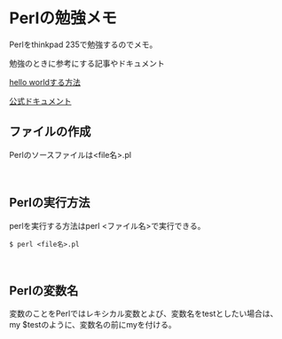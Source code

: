 # Perlの勉強メモ

Perlをthinkpad 235で勉強するのでメモ。  

勉強のときに参考にする記事やドキュメント

[hello worldする方法](https://www.modis.co.jp/candidate/insight/column_86?msclkid=928ebe69a65e11ec87daf95b3cda8c50)

[公式ドキュメント](https://perldoc.perl.org/?msclkid=8672d261a66011ec8fd7b76e249c0574)



## ファイルの作成

Perlのソースファイルは<file名>.pl  

<br />

## Perlの実行方法

perlを実行する方法はperl <ファイル名>で実行できる。

```
$ perl <file名>.pl
```

<br />

## Perlの変数名

変数のことをPerlではレキシカル変数とよび、変数名をtestとしたい場合は、  
my $testのように、変数名の前にmyを付ける。



